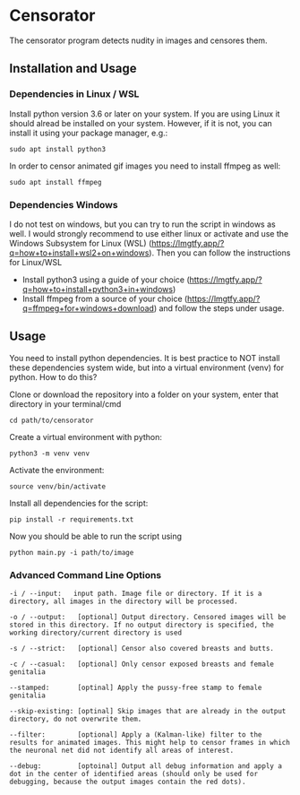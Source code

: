 # Censorator
The censorator program detects nudity in images and censores them. 

## Installation and Usage
### Dependencies in Linux / WSL
Install python version 3.6 or later on your system. If you are using Linux it should alread be installed on your system.
However, if it is not, you can install it using your package manager, e.g.:

    sudo apt install python3

In order to censor animated gif images you need to install ffmpeg as well:

    sudo apt install ffmpeg

### Dependencies Windows
I do not test on windows, but you can try to run the script in windows as well. I would strongly recommend to use either
linux or activate and use the Windows Subsystem for Linux (WSL) (https://lmgtfy.app/?q=how+to+install+wsl2+on+windows).
Then you can follow the instructions for Linux/WSL

* Install python3 using a guide of your choice (https://lmgtfy.app/?q=how+to+install+python3+in+windows)
* Install ffmpeg from a source of your choice (https://lmgtfy.app/?q=ffmpeg+for+windows+download) and follow the steps 
under usage.

## Usage
You need to install python dependencies. It is best practice to NOT install these dependencies system wide, but into a
virtual environment (venv) for python. How to do this? 

Clone or download the repository into a folder on your system, enter that directory in your terminal/cmd

    cd path/to/censorator

Create a virtual environment with python:

    python3 -m venv venv

Activate the environment:

    source venv/bin/activate

Install all dependencies for the script:

    pip install -r requirements.txt

Now you should be able to run the script using

    python main.py -i path/to/image

### Advanced Command Line Options

    -i / --input:   input path. Image file or directory. If it is a directory, all images in the directory will be processed.

    -o / --output:   [optional] Output directory. Censored images will be stored in this directory. If no output directory is specified, the working directory/current directory is used

    -s / --strict:   [optional] Censor also covered breasts and butts. 

    -c / --casual:   [optional] Only censor exposed breasts and female genitalia

    --stamped:       [optinal] Apply the pussy-free stamp to female genitalia

    --skip-existing: [optinal] Skip images that are already in the output directory, do not overwrite them.

    --filter:        [optional] Apply a (Kalman-like) filter to the results for animated images. This might help to censor frames in which the neuronal net did not identify all areas of interest.

    --debug:         [optoinal] Output all debug information and apply a dot in the center of identified areas (should only be used for debugging, because the output images contain the red dots).



